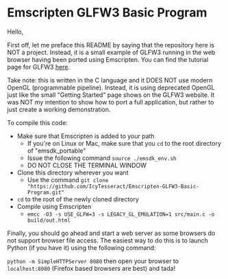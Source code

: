 Emscripten GLFW3 Basic Program
==============================

Hello,

First off, let me preface this README by saying that the repository here is NOT a project. Instead, it is a small example of GLFW3 running in the web browser having been ported using Emscripten. You can find the tutorial page for GLFW3 [here](http://www.glfw.org/docs/latest/quick.html). 

Take note: this is written in the C language and it DOES NOT use modern OpenGL (programmable pipeline). Instead, it is using deprecated OpenGL just like the small "Getting Started" page shows on the GLFW3 website. It was NOT my intention to show how to port a full application, but rather to just create a working demonstration.

To compile this code:
- Make sure that Emscripten is added to your path
  - If you're on Linux or Mac, make sure that you `cd` to the root directory of "emsdk_portable"
  - Issue the following command `source ./emsdk_env.sh`
  - DO NOT CLOSE THE TERMINAL WINDOW
- Clone this directory wherever you want
  - Use the command `git clone "https://github.com/IcyTesseract/Emscripten-GLFW3-Basic-Program.git"`
- `cd` to the root of the newly cloned directory
- Compile using Emscripten
  - `emcc -O3 -s USE_GLFW=3 -s LEGACY_GL_EMULATION=1 src/main.c -o build/out.html`

Finally, you should go ahead and start a web server as some browsers do not support browser file access. The easiest way to do this is to launch Python (if you have it) using the following command:

`python -m SimpleHTTPServer 8080` then open your browser to `localhost:8080` (Firefox based browsers are best) and tada!